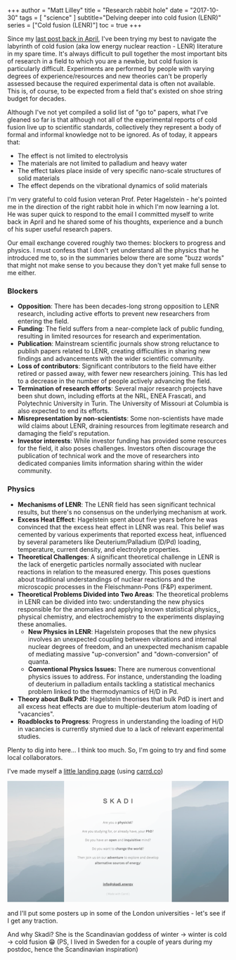 +++
author = "Matt Lilley"
title = "Research rabbit hole"
date = "2017-10-30"
tags = [
    "science"
]
subtitle="Delving deeper into cold fusion (LENR)"
series = ["Cold fusion (LENR)"]
toc = true
+++

Since my [last post back in April](/posts/cold-fusion-history/), I've been trying my best to navigate the labyrinth of cold fusion (aka low energy nuclear reaction - LENR) literature in my spare time. It's always difficult to pull together the most important bits of research in a field to which you are a newbie, but cold fusion is particularly difficult. Experiments are performed by people with varying degrees of experience/resources and new theories can't be properly assessed because the required experimental data is often not available. This is, of course, to be expected from a field that's existed on shoe string budget for decades.

Although I've not yet compiled a solid list of "go to" papers, what I've gleaned so far is that although not all of the experimental reports of cold fusion live up to scientific standards, collectively they represent a body of formal and informal knowledge not to be ignored. As of today, it appears that:
- The effect is not limited to electrolysis
- The materials are not limited to palladium and heavy water
- The effect takes place inside of very specific nano-scale structures of solid materials
- The effect depends on the vibrational dynamics of solid materials

I'm very grateful to cold fusion veteran Prof. Peter Hagelstein - he's pointed me in the direction of the right rabbit hole in which I'm now learning a lot. He was super quick to respond to the email I committed myself to write back in April and he shared some of his thoughts, experience and a bunch of his super useful research papers.

Our email exchange covered roughly two themes: blockers to progress and physics. I must confess that I don't yet understand all the physics that he introduced me to, so in the summaries below there are some "buzz words" that might not make sense to you because they don't yet make full sense to me either.

### Blockers

- **Opposition**: There has been decades-long strong opposition to LENR research, including active efforts to prevent new researchers from entering the field.
- **Funding**: The field suffers from a near-complete lack of public funding, resulting in limited resources for research and experimentation.
- **Publication**: Mainstream scientific journals show strong reluctance to publish papers related to LENR, creating difficulties in sharing new findings and advancements with the wider scientific community.
- **Loss of contributors**: Significant contributors to the field have either retired or passed away, with fewer new researchers joining. This has led to a decrease in the number of people actively advancing the field.
- **Termination of research efforts**: Several major research projects have been shut down, including efforts at the NRL, ENEA Frascati, and Polytechnic University in Turin. The University of Missouri at Columbia is also expected to end its efforts.
- **Misrepresentation by non-scientists**: Some non-scientists have made wild claims about LENR, draining resources from legitimate research and damaging the field's reputation.
- **Investor interests**: While investor funding has provided some resources for the field, it also poses challenges. Investors often discourage the publication of technical work and the move of researchers into dedicated companies limits information sharing within the wider community.


### Physics

- **Mechanisms of LENR**: The LENR field has seen significant technical results, but there's no consensus on the underlying mechanism at work.
- **Excess Heat Effect**: Hagelstein spent about five years before he was convinced that the excess heat effect in LENR was real. This belief was cemented by various experiments that reported excess heat, influenced by several parameters like Deuterium/Palladium (D/Pd) loading, temperature, current density, and electrolyte properties.
- **Theoretical Challenges**: A significant theoretical challenge in LENR is the lack of energetic particles normally associated with nuclear reactions in relation to the measured energy. This poses questions about traditional understandings of nuclear reactions and the microscopic processes in the Fleischmann-Pons (F&P) experiment.
- **Theoretical Problems Divided into Two Areas**: The theoretical problems in LENR can be divided into two: understanding the new physics responsible for the anomalies and applying known statistical physics,, physical chemistry, and electrochemistry to the experiments displaying these anomalies.
  - **New Physics in LENR**: Hagelstein proposes that the new physics involves an unexpected coupling between vibrations and internal nuclear degrees of freedom, and an unexpected mechanism capable of mediating massive "up-conversion" and "down-conversion" of quanta.
  - **Conventional Physics Issues:** There are numerous conventional physics issues to address. For instance, understanding the loading of deuterium in palladium entails tackling a statistical mechanics problem linked to the thermodynamics of H/D in Pd.
- **Theory about Bulk PdD**: Hagelstein theorises that bulk PdD is inert and all excess heat effects are due to multiple-deuterium atom loading of "vacancies".
- **Roadblocks to Progress**: Progress in understanding the loading of H/D in vacancies is currently stymied due to a lack of relevant experimental studies.

Plenty to dig into here... I think too much. So, I'm going to try and find some local collaborators.

I've made myself a [little landing page](https://web.archive.org/web/20180816065239/https://skadi-energy.carrd.co/) (using [carrd.co](https://carrd.co/))

![Screenshot of skadi-energy website](skadi.png)

and I'll put some posters up in some of the London universities - let's see if I get any traction.

And why Skadi? She is the Scandinavian goddess of winter → winter is cold → cold fusion 😁 (PS, I lived in Sweden for a couple of years during my postdoc, hence the Scandinavian inspiration)

